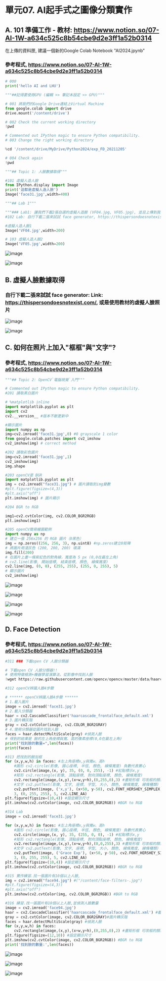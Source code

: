 # 單元07. AI起手式之圖像分類實作


## A. 101 準備工作 - 教材: https://www.notion.so/07-AI-1W-a634c525c8b54cbe9d2e3ff1a52b0314

在上傳的資料匣, 建議一個新的Google Colab Notebook "AI2024.jpynb"

### 參考程式, https://www.notion.so/07-AI-1W-a634c525c8b54cbe9d2e3ff1a52b0314

``` python
# 000
print('hello AI and LHU')

"""##記得要使用GPU (編輯 >> 筆記本設定 >> GPU)"""

# 001 將我們的Google Drive連結上Virtual Machine
from google.colab import drive
drive.mount('/content/drive')

# 002 Check the current working directory
!pwd

# Commented out IPython magic to ensure Python compatibility.
# 003 Change the right working directory

%cd '/content/drive/MyDrive/Python2024/exp_FD_20211205'

# 004 Check again
!pwd

"""## Topic 1: 人臉數據取得"""

#101 虛擬人造人臉
from IPython.display import Image
print('這都是虛擬人造人臉')
Image('face31.jpg',width=400)

"""## Lab 1"""

"""### Lab1: 讓我們下載2張自選的虛擬人造臉 (VF04.jpg, VF05.jpg), 並且上傳到我們的Google Drive, 並且用以上的指令來顯示出來"""
#102 Lab: 自行下載二張來試試 face generator, https://thispersondoesnotexist.com/

#虛擬人造人臉1
Image('VF04.jpg',width=200)

# 103 虛擬人造人臉2
Image('VF05.jpg',width=200)
```

![image](https://github.com/Grace-TA/Python2024/assets/89304181/2430180c-e144-4273-a4a7-e6a7487d6a8d)

![image](https://github.com/Grace-TA/Python2024/assets/89304181/9ced3e35-5892-40c9-b760-954a5403fe94)

## B. 虛擬人臉數據取得

### 自行下載二張來試試 face generator: Link: https://thispersondoesnotexist.com/, 或是使用教材的虛擬人臉照片

![image](https://github.com/Grace-TA/Python2024/assets/89304181/c8049b3c-23d9-46c6-b6c4-e5be696b4f0b)

![image](https://github.com/Grace-TA/Python2024/assets/89304181/cd5f5f5a-c83f-4960-bb90-b296cc07d6e2)

## C. 如何在照片上加入"框框"與"文字"?

### 參考程式, https://www.notion.so/07-AI-1W-a634c525c8b54cbe9d2e3ff1a52b0314
```python
"""## Topic 2: OpenCV`電腦視覺`入門"""

# Commented out IPython magic to ensure Python compatibility.
#201 讀取黑白圖片

# %matplotlib inline
import matplotlib.pyplot as plt
import cv2
cv2.__version__ #版本不斷更新中

#顯示圖片
import numpy as np
img=cv2.imread('face31.jpg',0) #0 grayscale 1 color
from google.colab.patches import cv2_imshow
cv2_imshow(img) # correct method

#202 讀取彩色圖片
img=cv2.imread('face31.jpg',1)
cv2_imshow(img)
img.shape

#203 openCV是 BGR
import matplotlib.pyplot as plt
img = cv2.imread("face31.jpg") # 圖片讀取到img變數
#plt.figure(figsize=(4,3))
#plt.axis("off") 
plt.imshow(img) # 圖片顯示

#204 BGR to RGB

img1=cv2.cvtColor(img, cv2.COLOR_BGR2RGB)
plt.imshow(img1)

#205 openCV簡易繪圖範例
import numpy as np
# 建立一張 256x256 的 RGB 圖片（0黑色）
img = np.zeros((256, 256, 3), np.uint8) #np.zeros建立0矩陣
# 將圖片用淺灰色 (200, 200, 200) 填滿
img.fill(200)
# 在圖片上畫一條紫紅色的對角線，寬度為 5 px (0,0在最左上角)
# cv2.line(影像, 開始座標, 結束座標, 顏色, 線條寬度)
cv2.line(img, (0, 0), (255, 255), (255, 0, 255), 5)
# 顯示圖片
cv2_imshow(img)

```

![image](https://github.com/Grace-TA/Python2024/assets/89304181/cc21054e-b8f1-4d71-8919-8a1709425b5b)

![image](https://github.com/Grace-TA/Python2024/assets/89304181/bbf45e85-080f-4c3c-971a-7a571694035a)

![image](https://github.com/Grace-TA/Python2024/assets/89304181/1861bf7d-3a70-42e6-9441-f6cf85661421)

![image](https://github.com/Grace-TA/Python2024/assets/89304181/f17799a9-3c1d-4dff-a709-ae6552c88795)

## D. Face Detection

### 參考程式, https://www.notion.so/07-AI-1W-a634c525c8b54cbe9d2e3ff1a52b0314

``` python
#311 ### 下載open CV 人臉分類器 

# 下載open CV 人臉分類器!!
# 使用特徵檢測+機器學習演算法，從影像中找到人臉
!wget https://raw.githubusercontent.com/opencv/opencv/master/data/haarcascades/haarcascade_frontalface_default.xml

#312 openCV辨識人臉4步驟 

# ****** openCV辨識人臉4步驟 ******
# 1.載入圖片
image = cv2.imread('face31.jpg')
# 2.載入分類器
haar = cv2.CascadeClassifier('haarcascade_frontalface_default.xml')
# 3.圖片轉灰階
gray = cv2.cvtColor(image, cv2.COLOR_BGR2GRAY)
# 4.使用分類器從圖片找到人臉
faces = haar.detectMultiScale(gray) #偵測人臉
# 得到的結果是 臉的左上角座標與寬、高的像素座標(0,0在最左上角)
print("找到臉的數量=",len(faces))
print(faces)

#313 把找到的臉加框
for (x,y,w,h) in faces: #左上角座標x,y與寬w、高h
    #圓形 cv2.circle(影像, 圓心座標, 半徑, 顏色, 線條寬度) 負數代表實心
    cv2.circle(image,(x, y), 35, (0, 0, 255), -1) #紅點標示x,y
    #矩形 cv2.rectangle(影像, 頂點座標, 對向頂點座標, 顏色, 線條寬度)
    cv2.rectangle(image,(x,y),(x+w,y+h),(0,255,0),3) #畫矩形框 可改框的顏色/線條粗細
    #文字 cv2.putText(影像, 文字, 座標, 字型, 大小, 顏色, 線條寬度, 線條種類)
    cv2.putText(image, ('x,y'), (x+50, y-50), cv2.FONT_HERSHEY_SIMPLEX,
    3, (0, 255, 255), 5, cv2.LINE_AA)
plt.figure(figsize=(10,4)) #設定顯示尺寸
plt.imshow(cv2.cvtColor(image, cv2.COLOR_BGR2RGB)) #BGR to RGB

#314 Lab
image = cv2.imread('face31.jpg')

for (x,y,w,h) in faces: #左上角座標x,y與寬w、高h
    #圓形 cv2.circle(影像, 圓心座標, 半徑, 顏色, 線條寬度) 負數代表實心
    cv2.circle(image,(x, y), 35, (255, 0, 0), -1) #紅點標示x,y
    #矩形 cv2.rectangle(影像, 頂點座標, 對向頂點座標, 顏色, 線條寬度)
    cv2.rectangle(image,(x,y),(x+w,y+h),(0,0,255),3) #畫矩形框 可改框的顏色/線條粗細
    #文字 cv2.putText(影像, 文字, 座標, 字型, 大小, 顏色, 線條寬度, 線條種類)
    cv2.putText(image, ('Grace Exp'), (x+50, y-50), cv2.FONT_HERSHEY_SIMPLEX,
    3, (0, 255, 255), 5, cv2.LINE_AA)
plt.figure(figsize=(10,4)) #設定顯示尺寸
plt.imshow(cv2.cvtColor(image, cv2.COLOR_BGR2RGB)) #BGR to RGB

#315 實作練習.找一張圖片有10個以上人臉,
img = cv2.imread("face94.jpg") #("/content/face-filters-.jpg")
#plt.figure(figsize=(4,3))
#plt.axis("off")
plt.imshow(cv2.cvtColor(img, cv2.COLOR_BGR2RGB)) #BGR to RGB

#316 練習.找一張圖片有10個以上人臉,並偵測人臉數量
image = cv2.imread('face94.jpg')
haar = cv2.CascadeClassifier('haarcascade_frontalface_default.xml') #載入分類器
gray = cv2.cvtColor(image, cv2.COLOR_BGR2GRAY)#圖片轉灰階
faces = haar.detectMultiScale(gray) #偵測人臉
for (x,y,w,h) in faces:
    cv2.rectangle(image,(x,y),(x+w,y+h),(0,255,0),2) #畫矩形框 可改框的顏色/線條粗細
plt.figure(figsize=(12,10)) #設定顯示尺寸
plt.imshow(cv2.cvtColor(image, cv2.COLOR_BGR2RGB)) #BGR to RGB
print('找到臉的數量:',len(faces))

```

![image](https://github.com/Grace-TA/Python2024/assets/89304181/95757f62-d843-4d5c-8e89-c9e425920751)

![image](https://github.com/Grace-TA/Python2024/assets/89304181/fd69e07a-f55b-483e-9b9a-ea649de2dd10)

![image](https://github.com/Grace-TA/Python2024/assets/89304181/9487a177-2dc7-4ec4-9d77-eda94242aa0e)

